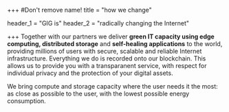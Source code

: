 +++
#Don't remove name!
title = "how we change"

header_1 = "GIG is"
header_2 = "radically changing the Internet"

+++
Together with our partners we deliver **green IT capacity using edge computing, distributed storage** and **self-healing applications** to the world, providing millions of users with secure, scalable and reliable Internet infrastructure. Everything we do is recorded onto our blockchain. This allows us to provide you with a transparanent service, with respect for individual privacy and the protection of your digital assets.

We bring compute and storage capacity where the user needs it the most: as close as possible to the user, with the lowest possible energy consumption.